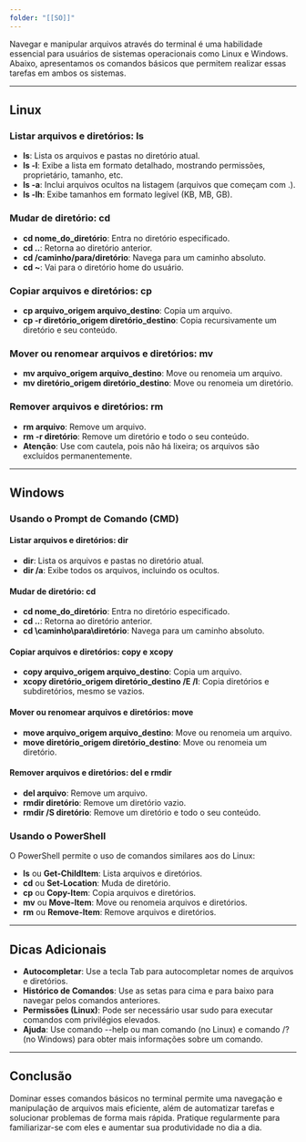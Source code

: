 ```yaml
---
folder: "[[SO]]"
---
```

Navegar e manipular arquivos através do terminal é uma habilidade essencial para usuários de sistemas operacionais como Linux e Windows. Abaixo, apresentamos os comandos básicos que permitem realizar essas tarefas em ambos os sistemas.

---

## Linux

### Listar arquivos e diretórios: ls

- **ls**: Lista os arquivos e pastas no diretório atual.
- **ls -l**: Exibe a lista em formato detalhado, mostrando permissões, proprietário, tamanho, etc.
- **ls -a**: Inclui arquivos ocultos na listagem (arquivos que começam com .).
- **ls -lh**: Exibe tamanhos em formato legível (KB, MB, GB).

### Mudar de diretório: cd

- **cd nome\_do\_diretório**: Entra no diretório especificado.
- **cd ..**: Retorna ao diretório anterior.
- **cd /caminho/para/diretório**: Navega para um caminho absoluto.
- **cd ~**: Vai para o diretório home do usuário.

### Copiar arquivos e diretórios: cp

- **cp arquivo\_origem arquivo\_destino**: Copia um arquivo.
- **cp -r diretório\_origem diretório\_destino**: Copia recursivamente um diretório e seu conteúdo.

### Mover ou renomear arquivos e diretórios: mv

- **mv arquivo\_origem arquivo\_destino**: Move ou renomeia um arquivo.
- **mv diretório\_origem diretório\_destino**: Move ou renomeia um diretório.

### Remover arquivos e diretórios: rm

- **rm arquivo**: Remove um arquivo.
- **rm -r diretório**: Remove um diretório e todo o seu conteúdo.
- **Atenção**: Use com cautela, pois não há lixeira; os arquivos são excluídos permanentemente.

---

## Windows

### Usando o Prompt de Comando (CMD)

#### Listar arquivos e diretórios: dir

- **dir**: Lista os arquivos e pastas no diretório atual.
- **dir /a**: Exibe todos os arquivos, incluindo os ocultos.

#### Mudar de diretório: cd

- **cd nome\_do\_diretório**: Entra no diretório especificado.
- **cd ..**: Retorna ao diretório anterior.
- **cd \\caminho\\para\\diretório**: Navega para um caminho absoluto.

#### Copiar arquivos e diretórios: copy e xcopy

- **copy arquivo\_origem arquivo\_destino**: Copia um arquivo.
- **xcopy diretório\_origem diretório\_destino /E /I**: Copia diretórios e subdiretórios, mesmo se vazios.

#### Mover ou renomear arquivos e diretórios: move

- **move arquivo\_origem arquivo\_destino**: Move ou renomeia um arquivo.
- **move diretório\_origem diretório\_destino**: Move ou renomeia um diretório.

#### Remover arquivos e diretórios: del e rmdir

- **del arquivo**: Remove um arquivo.
- **rmdir diretório**: Remove um diretório vazio.
- **rmdir /S diretório**: Remove um diretório e todo o seu conteúdo.

### Usando o PowerShell

O PowerShell permite o uso de comandos similares aos do Linux:

- **ls** ou **Get-ChildItem**: Lista arquivos e diretórios.
- **cd** ou **Set-Location**: Muda de diretório.
- **cp** ou **Copy-Item**: Copia arquivos e diretórios.
- **mv** ou **Move-Item**: Move ou renomeia arquivos e diretórios.
- **rm** ou **Remove-Item**: Remove arquivos e diretórios.

---

## Dicas Adicionais

- **Autocompletar**: Use a tecla Tab para autocompletar nomes de arquivos e diretórios.
- **Histórico de Comandos**: Use as setas para cima e para baixo para navegar pelos comandos anteriores.
- **Permissões (Linux)**: Pode ser necessário usar sudo para executar comandos com privilégios elevados.
- **Ajuda**: Use comando --help ou man comando (no Linux) e comando /? (no Windows) para obter mais informações sobre um comando.

---

## Conclusão

Dominar esses comandos básicos no terminal permite uma navegação e manipulação de arquivos mais eficiente, além de automatizar tarefas e solucionar problemas de forma mais rápida. Pratique regularmente para familiarizar-se com eles e aumentar sua produtividade no dia a dia.


